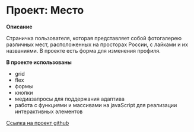 # Проект: Место

**Описание**

Страничка пользователя, которая представляет собой фотогалерею различных мест, расположенных на просторах России, с лайками и их названиями. В проекте есть форма для изменения профиля.

**В проекте использованы**
* grid
* flex
* формы
* кнопки
* медиазапросы для поддержания адаптива
* работа с функциями и массивами на javaScript для реализации интерактивных элементов

[Ссылка на проект github](https://anastasia-bazaeva.github.io/mesto-project/index.html)